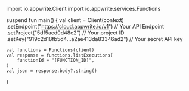 import io.appwrite.Client
import io.appwrite.services.Functions

suspend fun main() {
    val client = Client(context)
      .setEndpoint("https://cloud.appwrite.io/v1") // Your API Endpoint
      .setProject("5df5acd0d48c2") // Your project ID
      .setKey("919c2d18fb5d4...a2ae413da83346ad2") // Your secret API key

    val functions = Functions(client)
    val response = functions.listExecutions(
        functionId = "[FUNCTION_ID]",
    )
    val json = response.body?.string()
}